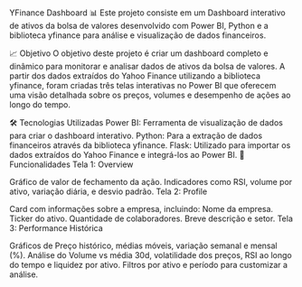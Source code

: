 YFinance Dashboard 📊
Este projeto consiste em um Dashboard interativo de ativos da bolsa de valores desenvolvido com Power BI, Python e a biblioteca yfinance para análise e visualização de dados financeiros.

📈 Objetivo
O objetivo deste projeto é criar um dashboard completo e dinâmico para monitorar e analisar dados de ativos da bolsa de valores. A partir dos dados extraídos do Yahoo Finance utilizando a biblioteca yfinance, foram criadas três telas interativas no Power BI que oferecem uma visão detalhada sobre os preços, volumes e desempenho de ações ao longo do tempo.

🛠 Tecnologias Utilizadas
Power BI: Ferramenta de visualização de dados para criar o dashboard interativo.
Python: Para a extração de dados financeiros através da biblioteca yfinance.
Flask: Utilizado para importar os dados extraídos do Yahoo Finance e integrá-los ao Power BI.
🌟 Funcionalidades
Tela 1: Overview

Gráfico de valor de fechamento da ação.
Indicadores como RSI, volume por ativo, variação diária, e desvio padrão.
Tela 2: Profile

Card com informações sobre a empresa, incluindo:
Nome da empresa.
Ticker do ativo.
Quantidade de colaboradores.
Breve descrição e setor.
Tela 3: Performance Histórica

Gráficos de Preço histórico, médias móveis, variação semanal e mensal (%).
Análise do Volume vs média 30d, volatilidade dos preços, RSI ao longo do tempo e liquidez por ativo.
Filtros por ativo e período para customizar a análise.
